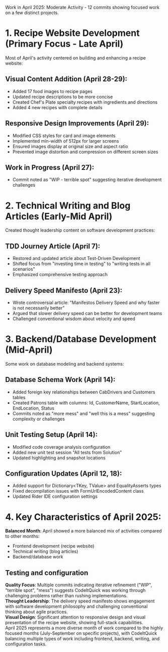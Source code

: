﻿---
layout: post
name: April Side Project Summary
description: AI Summaries of work completed on side projects
image: spartan_zombie.webp
time: "2m:24s"
tags: quality all
---
Work in April 2025:
Moderate Activity - 12 commits showing focused work on a few distinct projects.  
# 1. Recipe Website Development (Primary Focus - Late April)  
Most of April's activity centered on building and enhancing a recipe website:

## Visual Content Addition (April 28-29):  
* Added 17 food images to recipe pages  
* Updated recipe descriptions to be more concise  
* Created Chef's Plate specialty recipes with ingredients and directions  
* Added 4 new recipes with complete details  
## Responsive Design Improvements (April 29):  
* Modified CSS styles for card and image elements  
* Implemented min-width of 512px for larger screens  
* Ensured images display at original size and aspect ratio  
* Prevented image distortion and compression on different screen sizes  
## Work in Progress (April 27):  
* Commit noted as "WIP - terrible spot" suggesting iterative development challenges  

# 2. Technical Writing and Blog Articles (Early-Mid April)  
Created thought leadership content on software development practices:  

## TDD Journey Article (April 7):  
* Restored and updated article about Test-Driven Development  
* Shifted focus from "investing time in testing" to "writing tests in all scenarios"  
* Emphasized comprehensive testing approach  

## Delivery Speed Manifesto (April 23):  
* Wrote controversial article: "Manifestos Delivery Speed and why faster is not necessarily better"  
* Argued that slower delivery speed can be better for development teams  
* Challenged conventional wisdom about velocity and speed  

# 3. Backend/Database Development (Mid-April)  
Some work on database modeling and backend systems:

## Database Schema Work (April 14):  
* Added foreign key relationships between CabDrivers and Customers tables  
* Created Patrons table with columns: Id, CustomerName, StartLocation, EndLocation, Status  
* Commits noted as "more mess" and "well this is a mess" suggesting complexity or challenges  

## Unit Testing Setup (April 14):  
* Modified code coverage analysis configuration  
* Added new unit test session "All tests from Solution"  
* Updated highlighting and snapshot locations  

## Configuration Updates (April 12, 18):  
* Added support for Dictionary<TKey, TValue> and EqualityAsserts types    
* Fixed decompilation issues with FormUrlEncodedContent class   
* Updated Rider IDE configuration settings  

# 4. Key Characteristics of April 2025:  

**Balanced Month**: April showed a more balanced mix of activities compared to other months:    
* Frontend development (recipe website)    
* Technical writing (blog articles)   
* Backend/database work  

## Testing and configuration  

**Quality Focus**: Multiple commits indicating iterative refinement ("WIP", "terrible spot", "mess") suggests CodeItQuick was working through challenging problems rather than rushing implementations.    
**Thought Leadership**: The delivery speed manifesto shows engagement with software development philosophy and challenging conventional thinking about agile practices.   
**Visual Design**: Significant attention to responsive design and visual presentation of the recipe website, showing full-stack capabilities.  
April 2025 represents a more diverse month of work compared to the highly focused months (July-September on specific projects), with CodeItQuick balancing multiple types of work including frontend, backend, writing, and configuration tasks.      